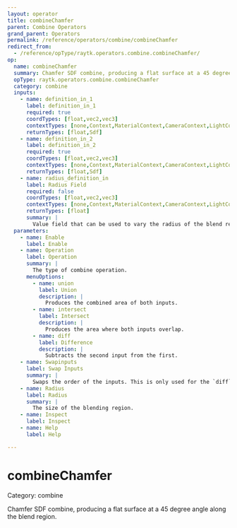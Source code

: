 ```yaml
---
layout: operator
title: combineChamfer
parent: Combine Operators
grand_parent: Operators
permalink: /reference/operators/combine/combineChamfer
redirect_from:
  - /reference/opType/raytk.operators.combine.combineChamfer/
op:
  name: combineChamfer
  summary: Chamfer SDF combine, producing a flat surface at a 45 degree angle along the blend region.
  opType: raytk.operators.combine.combineChamfer
  category: combine
  inputs:
    - name: definition_in_1
      label: definition_in_1
      required: true
      coordTypes: [float,vec2,vec3]
      contextTypes: [none,Context,MaterialContext,CameraContext,LightContext,RayContext]
      returnTypes: [float,Sdf]
    - name: definition_in_2
      label: definition_in_2
      required: true
      coordTypes: [float,vec2,vec3]
      contextTypes: [none,Context,MaterialContext,CameraContext,LightContext,RayContext]
      returnTypes: [float,Sdf]
    - name: radius_definition_in
      label: Radius Field
      required: false
      coordTypes: [float,vec2,vec3]
      contextTypes: [none,Context,MaterialContext,CameraContext,LightContext,RayContext]
      returnTypes: [float]
      summary: |
        Value field that can be used to vary the radius of the blend region at different points in space, by *multiplying* the value of the `Radius` parameter.
  parameters:
    - name: Enable
      label: Enable
    - name: Operation
      label: Operation
      summary: |
        The type of combine operation.
      menuOptions:
        - name: union
          label: Union
          description: |
            Produces the combined area of both inputs.
        - name: intersect
          label: Intersect
          description: |
            Produces the area where both inputs overlap.
        - name: diff
          label: Difference
          description: |
            Subtracts the second input from the first.
    - name: Swapinputs
      label: Swap Inputs
      summary: |
        Swaps the order of the inputs. This is only used for the `diff` mode.
    - name: Radius
      label: Radius
      summary: |
        The size of the blending region.
    - name: Inspect
      label: Inspect
    - name: Help
      label: Help

---
```


# combineChamfer

Category: combine



Chamfer SDF combine, producing a flat surface at a 45 degree angle along the blend region.